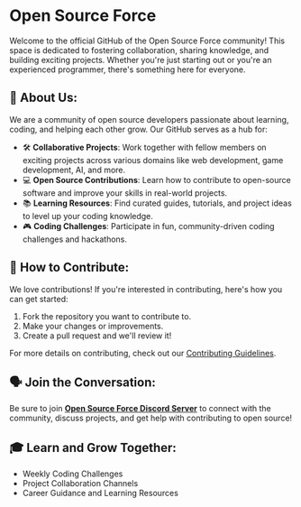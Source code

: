 # Open Source Force

Welcome to the official GitHub of the Open Source Force community! This space is dedicated to fostering collaboration, sharing knowledge, and building exciting projects. Whether you're just starting out or you're an experienced programmer, there's something here for everyone.

## 🚀 About Us:
We are a community of open source developers passionate about learning, coding, and helping each other grow. Our GitHub serves as a hub for:

- 🛠 **Collaborative Projects**: Work together with fellow members on exciting projects across various domains like web development, game development, AI, and more.
- 💻 **Open Source Contributions**: Learn how to contribute to open-source software and improve your skills in real-world projects.
- 📚 **Learning Resources**: Find curated guides, tutorials, and project ideas to level up your coding knowledge.
- 🎮 **Coding Challenges**: Participate in fun, community-driven coding challenges and hackathons.

## 🤝 How to Contribute:
We love contributions! If you're interested in contributing, here's how you can get started:

1. Fork the repository you want to contribute to.
2. Make your changes or improvements.
3. Create a pull request and we'll review it!

For more details on contributing, check out our [Contributing Guidelines](https://github.com/opensource-force/.github/blob/main/CONTRIBUTING.md).

## 🗣 Join the Conversation:
Be sure to join **[Open Source Force Discord Server](https://discord.gg/zWf5jUY8UN)** to connect with the community, discuss projects, and get help with contributing to open source!

## 🎓 Learn and Grow Together:
- Weekly Coding Challenges
- Project Collaboration Channels
- Career Guidance and Learning Resources
